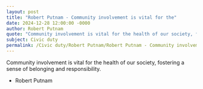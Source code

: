 ```yaml
---
layout: post
title: "Robert Putnam - Community involvement is vital for the"
date: 2024-12-28 12:00:00 -0000
author: Robert Putnam
quote: "Community involvement is vital for the health of our society, fostering a sense of belonging and responsibility."
subject: Civic duty
permalink: /Civic duty/Robert Putnam/Robert Putnam - Community involvement is vital for the
---
```


Community involvement is vital for the health of our society, fostering a sense of belonging and responsibility.

- Robert Putnam
